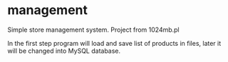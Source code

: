 # management
Simple store management system. Project from 1024mb.pl

In the first step program will load and save list of products in files, later it will be changed into MySQL database.
